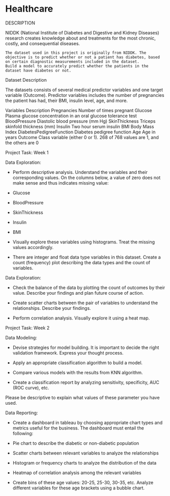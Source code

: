 # Healthcare
DESCRIPTION

NIDDK (National Institute of Diabetes and Digestive and Kidney Diseases) research creates knowledge about and treatments for the most chronic, costly, and consequential diseases.

    The dataset used in this project is originally from NIDDK. The objective is to predict whether or not a patient has diabetes, based on certain diagnostic measurements included in the dataset.
    Build a model to accurately predict whether the patients in the dataset have diabetes or not.

 

Dataset Description

The datasets consists of several medical predictor variables and one target variable (Outcome). Predictor variables includes the number of pregnancies the patient has had, their BMI, insulin level, age, and more.

 
Variables 	Description
Pregnancies 	Number of times pregnant
Glucose 	Plasma glucose concentration in an oral glucose tolerance test
BloodPressure 	Diastolic blood pressure (mm Hg)
SkinThickness 	Triceps skinfold thickness (mm)
Insulin 	Two hour serum insulin
BMI 	Body Mass Index
DiabetesPedigreeFunction 	Diabetes pedigree function
Age 	Age in years
Outcome 	Class variable (either 0 or 1). 268 of 768 values are 1, and the others are 0

Project Task: Week 1

Data Exploration:

   - Perform descriptive analysis. Understand the variables and their corresponding values. On the columns below, a value of zero does not make sense and thus indicates missing value:

   - Glucose

   - BloodPressure

   - SkinThickness

   - Insulin

   - BMI

   - Visually explore these variables using histograms. Treat the missing values accordingly.

   - There are integer and float data type variables in this dataset. Create a count (frequency) plot describing the data types and the count of variables. 

 

Data Exploration:

   - Check the balance of the data by plotting the count of outcomes by their value. Describe your findings and plan future course of action.

   - Create scatter charts between the pair of variables to understand the relationships. Describe your findings.

   - Perform correlation analysis. Visually explore it using a heat map.

 

Project Task: Week 2

Data Modeling:

   - Devise strategies for model building. It is important to decide the right validation framework. Express your thought process. 

   - Apply an appropriate classification algorithm to build a model.

   - Compare various models with the results from KNN algorithm.

   - Create a classification report by analyzing sensitivity, specificity, AUC (ROC curve), etc.

Please be descriptive to explain what values of these parameter you have used.

 

Data Reporting:

   - Create a dashboard in tableau by choosing appropriate chart types and metrics useful for the business. The dashboard must entail the following:

   - Pie chart to describe the diabetic or non-diabetic population

   - Scatter charts between relevant variables to analyze the relationships

   - Histogram or frequency charts to analyze the distribution of the data

   - Heatmap of correlation analysis among the relevant variables

   - Create bins of these age values: 20-25, 25-30, 30-35, etc. Analyze different variables for these age brackets using a bubble chart.

 
